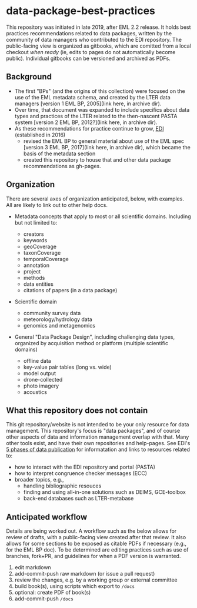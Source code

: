 # data-package-best-practices

This repository was initiated in late 2019, after EML 2.2 release.  It holds best practices recommendations related to data packages, written by the community of data managers who contributed to the EDI repository. The public-facing view is organized as gitbooks, which are comitted from a local checkout *when ready* (ie, edits to pages do not automatically become public). Individual gitbooks can be versioned and archived as PDFs.


## Background
- The first "BPs" (and the origins of this collection) were focused on the use of the EML metadata schema, and created by the LTER data managers [version 1 EML BP, 2005](link here, in archive dir). 
- Over time, that document was expanded to include specifics about data types and practices of the LTER related to the then-nascent PASTA system [version 2 EML BP, 2012?](link here, in archive dir).  
- As these recommendations for practice continue to grow, [EDI](https://environmentaldatainitiative.org) (established in 2016) 
  - revised the EML BP to general material about use of the EML spec [version 3 EML BP, 2017](link here, in archive dir), which became the basis of the metadata section 
  - created this repository to house that and other data package recommendations as gh-pages.
  
## Organization
There are several axes of organization anticipated, below, with examples. All are likely to link out to other help docs.

- Metadata concepts that apply to most or all scientific domains. Including but not limited to: 
  - creators
  - keywords
  - geoCoverage 
  - taxonCoverage
  - temporalCoverage
  - annotation
  - project
  - methods
  - data entities
  - citations of papers (in a data package)
  
- Scientific domain 
  - community survey data
  - meteorology/hydrology data
  - genomics and metagenomics
  
- General "Data Package Design", including challenging data types, organized by acquisition method or platform (multiple scientific domains) 
  - offline data
  - key-value pair tables (long vs. wide)
  - model output
  - drone-collected
  - photo imagery
  - acoustics



## What this repository does not contain
This git repository/website is not intended to be your only resource for data management. This repository's focus is "data packages", and of course other aspects of data and information management overlap with that. Many other tools exist, and have their own repositories and help-pages. See EDI's [5 phases of data publication](https://github.com/EDIorg/five_phases_DM) for informatation and links to resources related to:
- how to interact with the EDI repository and portal (PASTA)
- how to interpret congruence checker messages (ECC)
- broader topics, e.g., 
  - handling bibliographic resouces
  - finding and using all-in-one solutions such as DEIMS, GCE-toolbox
  - back-end databases such as LTER-metabase


## Anticipated workflow 
Details are being worked out. A workflow such as the below allows for review of drafts, with a public-facing view created after that review. It also allows for some sections to be exposed as citable PDFs if necessary (e.g., for the EML BP doc). To be determined are editing practices such as use of branches, fork+PR, and guidelines for when a PDF version is warranted.
1. edit markdown
1. add-commit-push raw markdown (or issue a pull request)
1. review the changes, e.g. by a working group or external committee
1. build book(s), using scripts which export to `/docs`
1. optional: create PDF of book(s)
1. add-commit-push `/docs`

